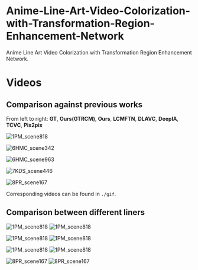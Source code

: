 # Anime-Line-Art-Video-Colorization-with-Transformation-Region-Enhancement-Network
Anime Line Art Video Colorization with Transformation Region Enhancement Network.

# Videos

## Comparison against previous works

From left to right: **GT**, **Ours(GTRCM)**, **Ours**, **LCMFTN**, **DLAVC**, **DeepIA**, **TCVC**, **Pix2pix**

![1PM_scene818](./gif/1PM_scene818.gif)

![6HMC_scene342](./gif/6HMC_scene342.gif)

![6HMC_scene963](./gif/6HMC_scene963.gif)

![7KDS_scene446](./gif/7KDS_scene446.gif)

![8PR_scene167](./gif/8PR_scene167.gif)

Corresponding videos can be found in `./gif`.

## Comparison between different liners

![1PM_scene818](./gif/1.gif)
![1PM_scene818](./gif/1c.gif)

![1PM_scene818](./gif/2.gif)
![1PM_scene818](./gif/2c.gif)

![1PM_scene818](./gif/3.gif)
![1PM_scene818](./gif/3c.gif)

![8PR_scene167](./gif/4.gif)
![8PR_scene167](./gif/4c.gif)
